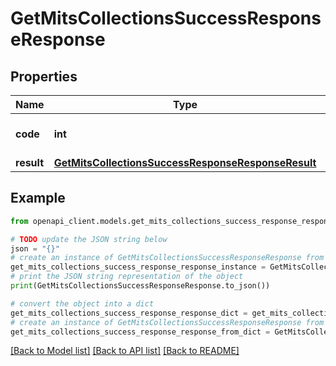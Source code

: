 # GetMitsCollectionsSuccessResponseResponse


## Properties

Name | Type | Description | Notes
------------ | ------------- | ------------- | -------------
**code** | **int** | Successful response code. | 
**result** | [**GetMitsCollectionsSuccessResponseResponseResult**](GetMitsCollectionsSuccessResponseResponseResult.md) |  | 

## Example

```python
from openapi_client.models.get_mits_collections_success_response_response import GetMitsCollectionsSuccessResponseResponse

# TODO update the JSON string below
json = "{}"
# create an instance of GetMitsCollectionsSuccessResponseResponse from a JSON string
get_mits_collections_success_response_response_instance = GetMitsCollectionsSuccessResponseResponse.from_json(json)
# print the JSON string representation of the object
print(GetMitsCollectionsSuccessResponseResponse.to_json())

# convert the object into a dict
get_mits_collections_success_response_response_dict = get_mits_collections_success_response_response_instance.to_dict()
# create an instance of GetMitsCollectionsSuccessResponseResponse from a dict
get_mits_collections_success_response_response_from_dict = GetMitsCollectionsSuccessResponseResponse.from_dict(get_mits_collections_success_response_response_dict)
```
[[Back to Model list]](../README.md#documentation-for-models) [[Back to API list]](../README.md#documentation-for-api-endpoints) [[Back to README]](../README.md)


